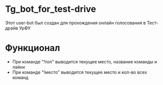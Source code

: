 # Tg_bot_for_test-drive
Этот user-bot был создан для прохождения онлайн голосования в Тест-драйв УрФУ

# Функционал
- При команде "!топ" выводится текущее место, название команды и лайки
- При команде "!место" выводится текущее место и кол-во всех команд
